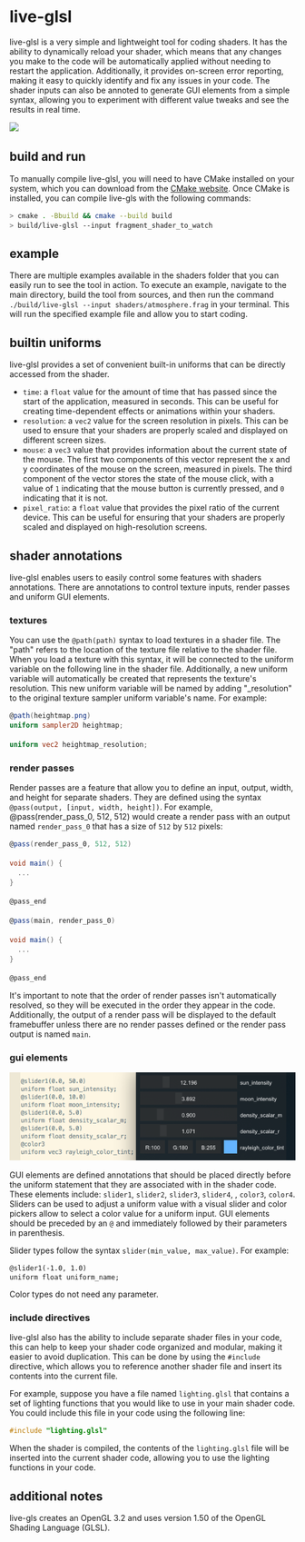 # live-glsl

live-glsl is a very simple and lightweight tool for coding shaders. It has the ability to dynamically reload your shader, which means that any changes you make to the code will be automatically applied without needing to restart the application. Additionally, it provides on-screen error reporting, making it easy to quickly identify and fix any issues in your code. The shader inputs can also be annoted to generate GUI elements from a simple syntax, allowing you to experiment with different value tweaks and see the results in real time.

![](http://karim.naaji.fr/images/live-glsl.webp)

## build and run

To manually compile live-glsl, you will need to have CMake installed on your system, which you can download from the [CMake website](https://cmake.org/download/). Once CMake is installed, you can compile live-gls with the following commands:

```sh
> cmake . -Bbuild && cmake --build build
> build/live-glsl --input fragment_shader_to_watch
```

## example

There are multiple examples available in the shaders folder that you can easily run to see the tool in action. To execute an example, navigate to the main directory, build the tool from sources, and then run the command `./build/live-glsl --input shaders/atmosphere.frag` in your terminal. This will run the specified example file and allow you to start coding.

## builtin uniforms

live-glsl provides a set of convenient built-in uniforms that can be directly accessed from the shader. 

- `time`: a `float` value for the amount of time that has passed since the start of the application, measured in seconds. This can be useful for creating time-dependent effects or animations within your shaders.
- `resolution`: a `vec2` value for the screen resolution in pixels. This can be used to ensure that your shaders are properly scaled and displayed on different screen sizes.
- `mouse`: a `vec3` value that provides information about the current state of the mouse. The first two components of this vector represent the x and y coordinates of the mouse on the screen, measured in pixels. The third component of the vector stores the state of the mouse click, with a value of `1` indicating that the mouse button is currently pressed, and `0` indicating that it is not.
- `pixel_ratio`: a `float` value that provides the pixel ratio of the current device. This can be useful for ensuring that your shaders are properly scaled and displayed on high-resolution screens.

## shader annotations

live-glsl enables users to easily control some features with shaders annotations. There are annotations to control texture inputs, render passes and uniform GUI elements.

### textures

You can use the `@path(path)` syntax to load textures in a shader file. The "path" refers to the location of the texture file relative to the shader file. When you load a texture with this syntax, it will be connected to the uniform variable on the following line in the shader file. Additionally, a new uniform variable will automatically be created that represents the texture's resolution. This new uniform variable will be named by adding "_resolution" to the original texture sampler uniform variable's name. For example:

```glsl
@path(heightmap.png)
uniform sampler2D heightmap;

uniform vec2 heightmap_resolution;
```

### render passes

Render passes are a feature that allow you to define an input, output, width, and height for separate shaders. They are defined using the syntax `@pass(output, [input, width, height])`. For example, @pass(render_pass_0, 512, 512) would create a render pass with an output named `render_pass_0` that has a size of `512` by `512` pixels:

```glsl
@pass(render_pass_0, 512, 512)

void main() {
  ...
}

@pass_end

@pass(main, render_pass_0)

void main() {
  ...
}

@pass_end
```

It's important to note that the order of render passes isn't automatically resolved, so they will be executed in the order they appear in the code. Additionally, the output of a render pass will be displayed to the default framebuffer unless there are no render passes defined or the render pass output is named `main`.

### gui elements

![](images/screenshot3.png)

GUI elements are defined annotations that should be placed directly before the uniform statement that they are associated with in the shader code. These elements include: `slider1`, `slider2`, `slider3`, `slider4`, , `color3`, `color4`. Sliders can be used to adjust a uniform value with a visual slider and color pickers allow to select a color value for a uniform input. GUI elements should be preceded by an `@` and immediately followed by their parameters in parenthesis.

Slider types follow the syntax `slider(min_value, max_value)`. For example:
```
@slider1(-1.0, 1.0)
uniform float uniform_name;
```

Color types do not need any parameter.

### include directives

live-glsl also has the ability to include separate shader files in your code, this can help to keep your shader code organized and modular, making it easier to avoid duplication. This can be done by using the `#include` directive, which allows you to reference another shader file and insert its contents into the current file.

For example, suppose you have a file named `lighting.glsl` that contains a set of lighting functions that you would like to use in your main shader code. You could include this file in your code using the following line:
```c
#include "lighting.glsl"
```
When the shader is compiled, the contents of the `lighting.glsl` file will be inserted into the current shader code, allowing you to use the lighting functions in your code.

## additional notes

live-gls creates an OpenGL 3.2 and uses version 1.50 of the OpenGL Shading Language (GLSL). 
